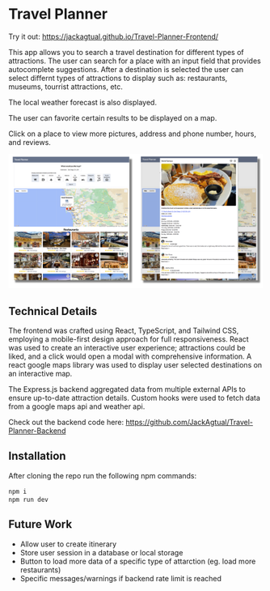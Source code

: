 # Travel Planner

Try it out: <https://jackagtual.github.io/Travel-Planner-Frontend/>

This app allows you to search a travel destination for different types of attractions. The user can search for a place with an input field that provides autocomplete suggestions. After a destination is selected the user can select differnt types of attractions to display such as: restaurants, museums, tourrist attractions, etc.

The local weather forecast is also displayed.

The user can favorite certain results to be displayed on a map.

Click on a place to view more pictures, address and phone number, hours, and reviews.

![Application Screenshot](./assets/TravelPlannerScreenshot.png)

## Technical Details

The frontend was crafted using React, TypeScript, and Tailwind CSS, employing a mobile-first design approach for full responsiveness. React was used to create an interactive user experience; attractions could be liked, and a click would open a modal with comprehensive information. A react google maps library was used to display user selected destinations on an interactive map.

The Express.js backend aggregated data from multiple external APIs to ensure up-to-date attraction details. Custom hooks were used to fetch data from a google maps api and weather api.

Check out the backend code here: https://github.com/JackAgtual/Travel-Planner-Backend

## Installation

After cloning the repo run the following npm commands:

```
npm i
npm run dev
```

## Future Work

- Allow user to create itinerary
- Store user session in a database or local storage
- Button to load more data of a specific type of attarction (eg. load more restaurants)
- Specific messages/warnings if backend rate limit is reached
